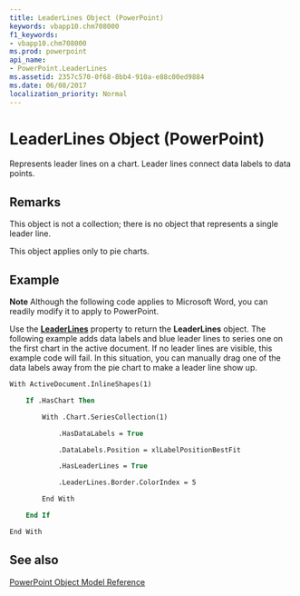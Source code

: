 ```yaml
---
title: LeaderLines Object (PowerPoint)
keywords: vbapp10.chm708000
f1_keywords:
- vbapp10.chm708000
ms.prod: powerpoint
api_name:
- PowerPoint.LeaderLines
ms.assetid: 2357c570-0f68-8bb4-910a-e88c00ed9884
ms.date: 06/08/2017
localization_priority: Normal
---
```



# LeaderLines Object (PowerPoint)

Represents leader lines on a chart. Leader lines connect data labels to data points.


## Remarks

 This object is not a collection; there is no object that represents a single leader line.

This object applies only to pie charts.


## Example




 **Note**  Although the following code applies to Microsoft Word, you can readily modify it to apply to PowerPoint.

Use the  **[LeaderLines](PowerPoint.Series.LeaderLines.md)** property to return the **LeaderLines** object. The following example adds data labels and blue leader lines to series one on the first chart in the active document. If no leader lines are visible, this example code will fail. In this situation, you can manually drag one of the data labels away from the pie chart to make a leader line show up.




```vb
With ActiveDocument.InlineShapes(1)

    If .HasChart Then

        With .Chart.SeriesCollection(1)

            .HasDataLabels = True

            .DataLabels.Position = xlLabelPositionBestFit

            .HasLeaderLines = True

            .LeaderLines.Border.ColorIndex = 5

        End With

    End If

End With
```


## See also


[PowerPoint Object Model Reference](overview/PowerPoint/object-model.md)


